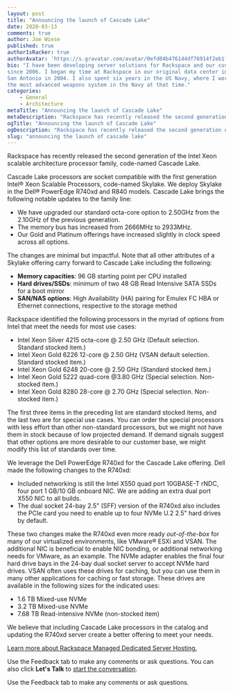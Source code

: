 ```yaml
---
layout: post
title: "Announcing the launch of Cascade Lake"
date: 2020-03-13
comments: true
author: Joe Wiese
published: true
authorIsRacker: true
authorAvatar: 'https://s.gravatar.com/avatar/0efd04b476144df76914f2eb1fbf86de'
bio: "I have been developing server solutions for Rackspace and our customers
since 2006. I began my time at Rackspace in our original data center in downtown
San Antonio in 2004. I also spent six years in the US Navy, where I worked on
the most advanced weapons system in the Navy at that time."
categories:
    - General
    - Architecture
metaTitle: "Announcing the launch of Cascade Lake"
metaDescription: "Rackspace has recently released the second generation of the Intel Xeon scalable architecture processor family, code-named Cascade Lake."
ogTitle: "Announcing the launch of Cascade Lake"
ogDescription: "Rackspace has recently released the second generation of the Intel Xeon scalable architecture processor family, code-named Cascade Lake."
slug: "announcing the launch of cascade lake" 
---
```


Rackspace has recently released the second generation of the Intel Xeon scalable
architecture processor family, code-named Cascade Lake.

<!--more-->

Cascade Lake processors are socket compatible with the first generation Intel&reg;
Xeon Scalable Processors, code-named Skylake. We deploy Skylake in the Dell&reg;
PowerEdge R740xd and R840 models. Cascade Lake brings the following notable
updates to the family line:

- We have upgraded our standard octa-core option to 2.50GHz from the 2.10GHz
  of the previous generation.
- The memory bus has increased from 2666MHz to 2933MHz.
- Our Gold and Platinum offerings have increased slightly in clock speed across
  all options.

The changes are minimal but impactful. Note that all other attributes of a
Skylake offering carry forward to Cascade Lake including the following:

- **Memory capacities**: 96 GB starting point per CPU installed
- **Hard drives/SSDs**: minimum of two 48 GB Read Intensive SATA SSDs for a boot mirror
- **SAN/NAS options**: High Availability (HA) pairing for Emulex FC HBA or Ethernet connections,
  respective to the storage method

Rackspace identified the following processors in the myriad of options from
Intel that meet the needs for most use cases:

- Intel Xeon Silver 4215 octa-core @ 2.50 GHz (Default selection. Standard stocked item.)
- Intel Xeon Gold 6226 12-core @ 2.50 GHz (VSAN default selection. Standard stocked item.)
- Intel Xeon Gold 6248 20-core @ 2.50 GHz (Standard stocked item.)
- Intel Xeon Gold 5222 quad-core @3.80 GHz (Special selection. Non-stocked item.)
- Intel Xeon Gold 8280 28-core @ 2.70 GHz (Special selection. Non-stocked item.)

The first three items in the preceding list are standard stocked items, and the
last two are for special use cases. You can order the special processors with
less effort than other non-standard processors, but we might not have them in
stock because of low projected demand. If demand signals suggest that other
options are more desirable to our customer base, we might modify this list of
standards over time.

We leverage the Dell PowerEdge R740xd for the Cascade Lake offering. Dell made
the following changes to the R740xd:

- Included networking is still the Intel X550 quad port 10GBASE-T rNDC, four
  port 1 GB/10 GB onboard NIC. We are adding an extra dual port X550 NIC to all builds.
- The dual socket 24-bay 2.5" (SFF) version of the R740xd also includes the
  PCIe card you need to enable up to four NVMe U.2 2.5" hard drives by default.

These two changes make the R740xd even more ready *out-of-the-box* for many of
our virtualized environments, like VMware&reg; ESXi and VSAN. The additional NIC
is beneficial to enable NIC bonding, or additional networking needs for
VMware, as an example. The NVMe adapter enables the final four hard drive bays
in the 24-bay dual socket server to accept NVMe hard drives. VSAN often uses
these drives for caching, but you can use them in many other applications for
caching or fast storage. These drives are available in the following sizes
for the indicated uses:

- 1.6 TB Mixed-use NVMe
- 3.2 TB Mixed-use NVMe
- 7.68 TB Read-intensive NVMe (non-stocked item)

We believe that including Cascade Lake processors in the catalog and updating
the R740xd server create a better offering to meet your needs.

<a class="cta purple" id="cta" href="https://www.rackspace.com/dedicated-servers">Learn more about Rackspace Managed Dedicated Server Hosting.</a>

Use the Feedback tab to make any comments or ask questions. You can also click
**Let's Talk** to [start the conversation](https://www.rackspace.com/).

Use the Feedback tab to make any comments or ask questions.
